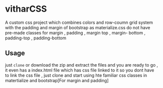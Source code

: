 # vitharCSS
A custom css project which combines colors and row-coumn grid system with the padding and margin of bootstrap as materialize.css do not have pre-made classes for margin , padding , margin top , margin- bottom , padding-top , padding-bottom

## Usage
just `clone` or download the zip and extract the files and you are ready to go , it even has a index.html file which has css file linked to it so you dont have to link the css file , just clone and start using hte familiar css classes in matertialize and bootstrap[For margin and padding]
